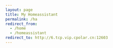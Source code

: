 ```yaml
---
layout: page
title: My Homeassistant
permalink: /ha
redirect_from:
  - /home
  - /homeassistant
redirect_to: http://6.tcp.vip.cpolar.cn:12603
---
```

